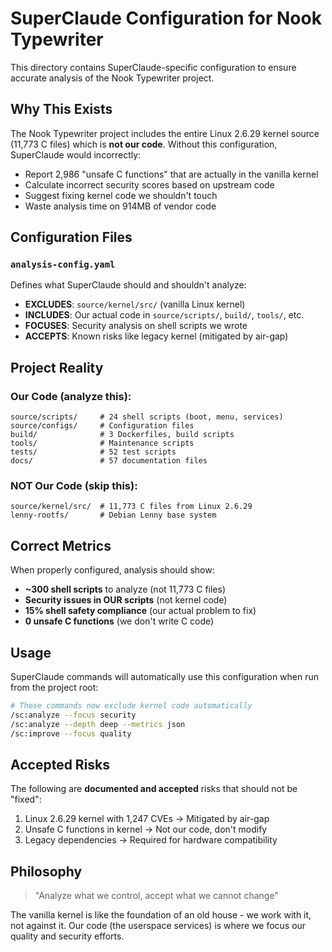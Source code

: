# SuperClaude Configuration for Nook Typewriter

This directory contains SuperClaude-specific configuration to ensure accurate analysis of the Nook Typewriter project.

## Why This Exists

The Nook Typewriter project includes the entire Linux 2.6.29 kernel source (11,773 C files) which is **not our code**. Without this configuration, SuperClaude would incorrectly:
- Report 2,986 "unsafe C functions" that are actually in the vanilla kernel
- Calculate incorrect security scores based on upstream code
- Suggest fixing kernel code we shouldn't touch
- Waste analysis time on 914MB of vendor code

## Configuration Files

### `analysis-config.yaml`
Defines what SuperClaude should and shouldn't analyze:
- **EXCLUDES**: `source/kernel/src/` (vanilla Linux kernel)
- **INCLUDES**: Our actual code in `source/scripts/`, `build/`, `tools/`, etc.
- **FOCUSES**: Security analysis on shell scripts we wrote
- **ACCEPTS**: Known risks like legacy kernel (mitigated by air-gap)

## Project Reality

### Our Code (analyze this):
```
source/scripts/     # 24 shell scripts (boot, menu, services)
source/configs/     # Configuration files
build/              # 3 Dockerfiles, build scripts
tools/              # Maintenance scripts
tests/              # 52 test scripts
docs/               # 57 documentation files
```

### NOT Our Code (skip this):
```
source/kernel/src/  # 11,773 C files from Linux 2.6.29
lenny-rootfs/       # Debian Lenny base system
```

## Correct Metrics

When properly configured, analysis should show:
- **~300 shell scripts** to analyze (not 11,773 C files)
- **Security issues in OUR scripts** (not kernel code)
- **15% shell safety compliance** (our actual problem to fix)
- **0 unsafe C functions** (we don't write C code)

## Usage

SuperClaude commands will automatically use this configuration when run from the project root:

```bash
# These commands now exclude kernel code automatically
/sc:analyze --focus security
/sc:analyze --depth deep --metrics json
/sc:improve --focus quality
```

## Accepted Risks

The following are **documented and accepted** risks that should not be "fixed":
1. Linux 2.6.29 kernel with 1,247 CVEs → Mitigated by air-gap
2. Unsafe C functions in kernel → Not our code, don't modify
3. Legacy dependencies → Required for hardware compatibility

## Philosophy

> "Analyze what we control, accept what we cannot change"

The vanilla kernel is like the foundation of an old house - we work with it, not against it. Our code (the userspace services) is where we focus our quality and security efforts.